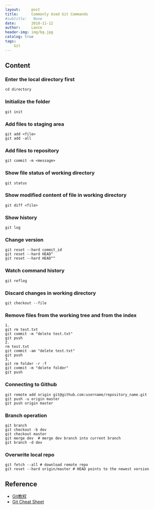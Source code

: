 ```yaml
---
layout:     post
title:      Commonly Used Git Commands
#subtitle:   None
date:       2018-11-12
author:     Lance
header-img: img/bg.jpg
catalog: true
tags:
    Git
---
```


## Content
### Enter the local directory first
```shell
cd directory
```
### Initialize the folder
```shell
git init
```
### Add files to staging area
```shell
git add <file>
git add -all
```
### Add files to repository
```shell
git commit -m <message>
```
### Show file status of working directory
```shell
git status
```
### Show modified content of file in working directory
```shell
git diff <file>
```
### Show history
```shell
git log
```
### Change version
```shell
git reset --hard commit_id
git reset --hard HEAD^
git reset --hard HEAD^^
```
### Watch command history
```shell
git reflog
```
### Discard changes in working directory
```shell
git checkout --file
```
### Remove files from the working tree and from the index
```shell
1.
git rm test.txt
git commit -m "delete test.txt"
git push  
2. 
rm test.txt
git commit -am "delete test.txt"
git push  
3.
git rm folder -r -f 
git commit -m "delete folder"
git push  
```
### Connecting to Github
```shell
git remote add origin git@github.com:username/repository_name.git
git push -u origin master
git push origin master
```

### Branch operation
```shell
git branch
git checkout -b dev
git checkout master
git merge dev  # merge dev branch into current branch
git branch -d dev
```
### Overwrite local repo
```shell
git fetch --all # download remote repo
git reset --hard origin/master # HEAD points to the newest version
```

## Reference  
- [Git教程](https://www.liaoxuefeng.com/wiki/0013739516305929606dd18361248578c67b8067c8c017b000)  
- [Git Cheat Sheet](http://www.cheat-sheets.org/saved-copy/git-cheat-sheet.pdf)